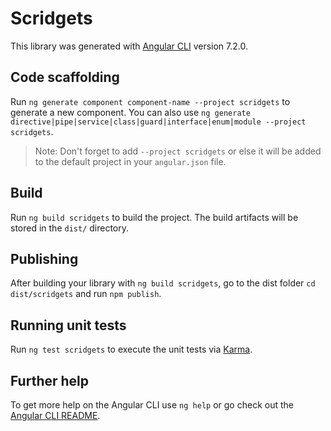 # Scridgets

This library was generated with [Angular CLI](https://github.com/angular/angular-cli) version 7.2.0.

## Code scaffolding

Run `ng generate component component-name --project scridgets` to generate a new component. You can also use `ng generate directive|pipe|service|class|guard|interface|enum|module --project scridgets`.
> Note: Don't forget to add `--project scridgets` or else it will be added to the default project in your `angular.json` file. 

## Build

Run `ng build scridgets` to build the project. The build artifacts will be stored in the `dist/` directory.

## Publishing

After building your library with `ng build scridgets`, go to the dist folder `cd dist/scridgets` and run `npm publish`.

## Running unit tests

Run `ng test scridgets` to execute the unit tests via [Karma](https://karma-runner.github.io).

## Further help

To get more help on the Angular CLI use `ng help` or go check out the [Angular CLI README](https://github.com/angular/angular-cli/blob/master/README.md).
